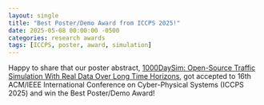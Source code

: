 ```yaml
---
layout: single
title: "Best Poster/Demo Award from ICCPS 2025!"
date: 2025-05-08 00:00:00 -0500
categories: research awards
tags: [ICCPS, poster, award, simulation]
---
```


Happy to share that our poster abstract, [1000DaySim: Open-Source Traffic Simulation With Real Data Over Long Time Horizons](https://doi.org/10.1145/3716550.3725151), got accepted to 16th ACM/IEEE International Conference on
Cyber-Physical Systems (ICCPS 2025) and win the Best Poster/Demo Award! 

